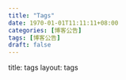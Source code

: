 ```yaml
---
title: "Tags"
date: 1970-01-01T11:11:11+08:00
categories: [博客公告]
tags: [博客公告]
draft: false
---
```

title: tags
layout: tags

